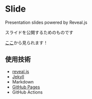 # Slide

Presentation slides powered by Reveal.js

スライドを公開するためのものです

[ここ](https://slide.ryoga.dev)から見られます！

## 使用技術

- [reveal.js](https://revealjs.com/)
- [Jekyll](https://jekyllrb.com/)
- Markdown
- [GitHub Pages](https://pages.github.com/)
- GitHub Actions